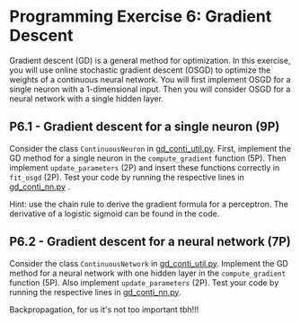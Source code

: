 # Programming Exercise 6: Gradient Descent
Gradient descent (GD) is a general method for optimization. In this exercise, you will use online stochastic gradient descent (OSGD) to optimize the weights of a continuous neural network. You will first implement OSGD for a single neuron with a 1-dimensional input. Then you will consider OSGD for a neural network with a single hidden layer.


## P6.1 - Gradient descent for a single neuron (9P)
Consider the class `ContinuousNeuron` in [gd_conti_util.py](gd_conti_util.py). 
First, implement the GD method for a single neuron in the `compute_gradient` function (5P). Then implement `update_parameters` (2P) and insert these functions correctly in `fit_osgd` (2P). 
Test your code by running the respective lines in [gd_conti_nn.py](gd_conti_nn.py) . 

Hint: use the chain rule to derive the gradient formula for a perceptron. The derivative of a logistic sigmoid can be found in the code. 


## P6.2 - Gradient descent for a neural network (7P)
Consider the class `ContinuousNetwork` in [gd_conti_util.py](gd_conti_util.py). 
Implement the GD method for a neural network with one hidden layer in the `compute_gradient` function (5P). 
Also implement `update_parameters` (2P). 
Test your code by running the respective lines in [gd_conti_nn.py](gd_conti_nn.py).

Backpropagation, for us it's not too important tbh!!!


